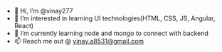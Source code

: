 - 👋 Hi, I’m @vinay277
- 👀 I’m interested in learning UI technologies(HTML, CSS, JS, Angular, React)
- 🌱 I’m currently learning node and mongo to connect with backend
- 📫 Reach me out @ vinay.a8531@gmail.com

<!---
vinay277/vinay277 is a ✨ special ✨ repository because its `README.md` (this file) appears on your GitHub profile.
You can click the Preview link to take a look at your changes.
--->
